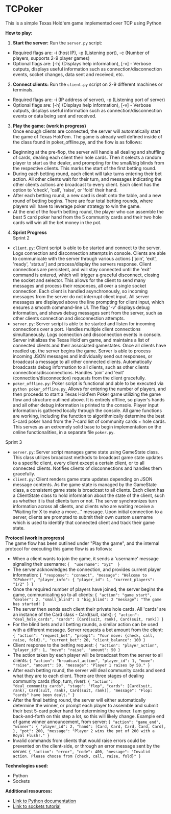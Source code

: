 # TCPoker

This is a simple Texas Hold'em game implemented over TCP using Python

**How to play:**
1. **Start the server:** Run the `server.py` script:
* Required flags are: -i (host IP), -p (Listening port), -c (Number of players, supports 2-9 player games) 
* Optional flags are: [-h] (Displays help information), [-v] - Verbose outputs, displays useful information such as connection/disconnection events, socket changes, data sent and received, etc. 
2. **Connect clients:** Run the `client.py` script on 2-9 different machines or terminals. 
* Required flags are: -i (IP address of server), -p (Listening port of server) 
* Optional flags are: [-h] (Displays help information), [-v] - Verbose outputs, displays useful information such as connection/disconnection events or data being sent and received. 
3. **Play the game: (work in progress)** \
   Once enough clients are connected, the server will automatically start the game of Texas Hold'em. The game is already well defined inside of the class found in poker_offline.py, and the flow is as follows: 
* Beginning at the pre-flop, the server will handle all dealing and shuffling of cards, dealing each client their hole cards. Then it selects a random player to start as the dealer, and prompting for the small/big blinds from the respective clients. This marks the start of the first betting round.
* During each betting round, each client will take turns entering their bet action. All other clients wait for their turn, and messages indicating the other clients actions are broadcast to every client. Each client has the option to 'check', 'call', 'raise', or 'fold' their hand.
* After each betting round, a new card is dealt onto the table, and a new round of betting begins. There are four total betting rounds, where players will have to leverage poker strategy to win the game.
* At the end of the fourth betting round, the player who can assemble the best 5 card poker hand from the 5 community cards and their two hole cards will win all the bet money in the pot.
4. **Sprint Progress** \
  Sprint 2
* `client.py`: Client script is able to be started and connect to the server. Logs connection and disconnection attempts in console. Clients are able to communicate with the server through various actions ['join', 'exit', 'ready', 'status'] and process/display the servers response. Client connections are persistent, and will stay connected until the 'exit' command is entered, which will trigger a graceful disconnect, closing the socket and selector. This allows for the client to send many messages and process their responses, all over a single socket connection. Each client is handled asynchronously, so incoming messages from the server do not interrupt client input. All server messages are displayed above the line prompting for client input, which ensures a smooth command-line UI. The flag '-v' displays debug information, and shows debug messages sent from the server, such as other clients connection and disconnection attempts. 
* `server.py`: Server script is able to be started and listen for incoming connections over a port. Handles multiple client connections simultaneously. Logs connection and disconnection events in console. Server initializes the Texas Hold'em game, and maintains a list of connected clients and their associated gamestates. Once all clients have readied up, the server begins the game. Server is able to process incoming JSON messages and individually send out responses, or broadcast a message to all other connected clients. Automatically broadcasts debug information to all clients, such as other clients connections/disconnections. Handles 'join' and 'exit' (connection/disconnection) requests from the client gracefully.
* `poker_offline.py`: Poker script is functional and able to be executed via `python poker_offline.py`. Allows for entering the number of players, and then proceeds to start a Texas Hold'em Poker game utilizing the game flow and structure outlined above. It is entirely offline, so player's hands and all other debug information is printed to the console. Player input information is gathered locally through the console. All game functions are working, including the function to algorithmically determine the best 5-card poker hand from the 7-card list of community cards + hole cards. This serves as an extremely solid base to begin implementation on the online functionalities, in a separate file `poker.py`.

Sprint 3
* `server.py`: Server script manages game state using GameState class. This class utilizes broadcast methods to broadcast game state updates to a specific client, every client except a certain client, or to all connected clients. Notifies clients of disconnections and handles them gracefully.
* `client.py`: Client renders game state updates depending on JSON message contents. As the game state is managed by the GameState class, a consistent game state is broadcast to all clients. Each client has a ClientState class to hold information about the state of the client, such as whether it is that clients turn or not. The server synchronizes turn information across all clients, and clients who are waiting receive a "Waiting for X to make a move..." message. Upon initial connection to a server, clients are prompted to submit their own custom username which is used to identify that connected client and track their game state. 
  
**Protocol (work in progress)** \
The game flow has been outlined under "Play the game", and the internal protocol for executing this game flow is as follows:
* When a client wants to join the game, it sends a 'username' message signaling their username: ```{ 
                "username": "xyz" 
        }```
* The server acknowledges the connection, and provides current player information: ```{
                "response": "connect",
                "message": "Welcome to TCPoker!",
                "player_info": {
                        "player_id": 1,
                        "current_players": "1/2"
                }
        }```
* Once the required number of players have joined, the server begins the game, communicating so to all clients: ```{
                "action": "game_start",
                "dealer": 2,
                "small_blind": 1
                "big_blind": 2
                "message": "The game has started!
        }```
* The server then sends each client their private hole cards. All 'cards' are an instance of the Card class - Card(suit, rank): ```{
                "action": "deal_hole_cards",
                "cards": [Card(suit, rank), Card(suit, rank)]
        }```
* For the blind bets and all betting rounds, a similar action can be used with a different message. Server requests a bet amount from the client: ```{
                "action": "request_bet",
                "prompt": "Your move: {check, call, raise, fold}.",
                "current_bet": 20,
                "client_balance": 100
        }```
* Client response to the betting request: ```{
                "action": "player_action",
                "player_id": 1,
                "move": "raise",
                "amount": 50
        }```
* The action taken by each player will be broadcast from the server to all clients: ```{
                "action": "broadcast_action",
                "player_id": 1,
                "move": "raise",
                "amount": 50,
                "message": "Player 1 raises by 50."
        }```
* After each betting round, the server will deal community cards and send what they are to each client. There are three stages of dealing community cards (flop, turn, river): ```{
                "action": "deal_community_cards",
                "stage": "flop",
                "cards": [Card(suit, rank), Card(suit, rank), Card(suit, rank)],
                "message": "Flop: "cards" have been dealt."
        }```
* After the final betting round, the server will either automatically determine the winner, or prompt each player to assemble and submit their best 5-card poker hand for determining the winner. I am going back-and-forth on this step a lot, so this will likely change. Example end of game winner announcement, from server: ```{
                "action": "game_end",
                "winner": {
                        "player_id": 2,
                        "hand": [Card, Card, Card, Card, Card],
                },
                "pot": 200,
                "message": "Player 2 wins the pot of 200 with a Royal Flush!."
        }```
* Invalid commands from clients that would raise errors could be prevented on the client-side, or through an error message sent by the server. ```{
                "action": "error",
                "code": 400,
                "message": "Invalid action. Please choose from {check, call, raise, fold}"
        }```
                        
        
        
**Technologies used:**
* Python
* Sockets

**Additional resources:**
* [Link to Python documentation](https://docs.python.org/3/)
* [Link to sockets tutorial](https://docs.python.org/3/howto/sockets.html)
    

